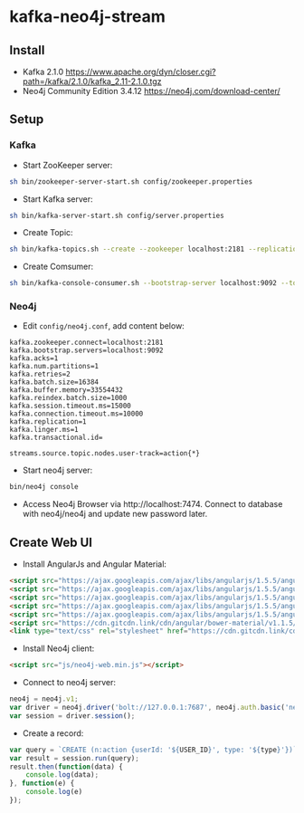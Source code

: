 # kafka-neo4j-stream

## Install
* Kafka 2.1.0 https://www.apache.org/dyn/closer.cgi?path=/kafka/2.1.0/kafka_2.11-2.1.0.tgz
* Neo4j Community Edition 3.4.12 https://neo4j.com/download-center/

## Setup

### Kafka
* Start ZooKeeper server:
``` bash
sh bin/zookeeper-server-start.sh config/zookeeper.properties
```

* Start Kafka server:
``` bash
sh bin/kafka-server-start.sh config/server.properties
```

* Create Topic:
``` bash
sh bin/kafka-topics.sh --create --zookeeper localhost:2181 --replication-factor 1 --partitions 1 --topic user-track
```

* Create Comsumer:
``` bash
sh bin/kafka-console-consumer.sh --bootstrap-server localhost:9092 --topic user-track --from-beginning
```

### Neo4j

* Edit `config/neo4j.conf`, add content below:
```
kafka.zookeeper.connect=localhost:2181
kafka.bootstrap.servers=localhost:9092
kafka.acks=1
kafka.num.partitions=1
kafka.retries=2
kafka.batch.size=16384
kafka.buffer.memory=33554432
kafka.reindex.batch.size=1000
kafka.session.timeout.ms=15000
kafka.connection.timeout.ms=10000
kafka.replication=1
kafka.linger.ms=1
kafka.transactional.id=

streams.source.topic.nodes.user-track=action{*}
```

* Start neo4j server:
``` bash
bin/neo4j console
```

* Access Neo4j Browser via http://localhost:7474. Connect to database with neo4j/neo4j and update new password later.

## Create Web UI

* Install AngularJs and Angular Material:
``` html
<script src="https://ajax.googleapis.com/ajax/libs/angularjs/1.5.5/angular.js"></script>
<script src="https://ajax.googleapis.com/ajax/libs/angularjs/1.5.5/angular-animate.min.js"></script>
<script src="https://ajax.googleapis.com/ajax/libs/angularjs/1.5.5/angular-route.min.js"></script>
<script src="https://ajax.googleapis.com/ajax/libs/angularjs/1.5.5/angular-aria.min.js"></script>
<script src="https://ajax.googleapis.com/ajax/libs/angularjs/1.5.5/angular-messages.min.js"></script>
<script src="https://cdn.gitcdn.link/cdn/angular/bower-material/v1.1.5/angular-material.js"></script>
<link type="text/css" rel="stylesheet" href="https://cdn.gitcdn.link/cdn/angular/bower-material/v1.1.5/angular-material.css" />
```

* Install Neo4j client:
``` html
<script src="js/neo4j-web.min.js"></script>
```

* Connect to neo4j server:
``` js
neo4j = neo4j.v1;
var driver = neo4j.driver('bolt://127.0.0.1:7687', neo4j.auth.basic('neo4j', '123456'));
var session = driver.session();
```

* Create a record:
``` js
var query = `CREATE (n:action {userId: '${USER_ID}', type: '${type}'})`;
var result = session.run(query);
result.then(function(data) {
    console.log(data);
}, function(e) {
    console.log(e)
});
```


